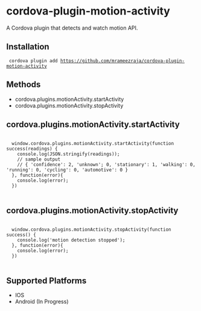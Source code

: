
cordova-plugin-motion-activity
====================

A Cordova plugin that detects and watch motion API. 

Installation
------------

<code> cordova plugin add https://github.com/mrameezraja/cordova-plugin-motion-activity </code>


Methods
-------
- cordova.plugins.motionActivity.startActivity
- cordova.plugins.motionActivity.stopActivity


cordova.plugins.motionActivity.startActivity
-----------------------------------

<pre>
<code>
  window.cordova.plugins.motionActivity.startActivity(function success(readings) {
    console.log(JSON.stringify(readings));
    // sample output
    // { 'confidence': 2, 'unknown'; 0, 'stationary': 1, 'walking': 0, 'running': 0, 'cycling': 0, 'automotive': 0 }
  }, function(error){
    console.log(error);
  })
</code>
</pre>

cordova.plugins.motionActivity.stopActivity
-----------------------------------

<pre>
<code>
  window.cordova.plugins.motionActivity.stopActivity(function success() {
    console.log('motion detection stopped');
  }, function(error){
    console.log(error);
  })
</code>
</pre>

Supported Platforms
-------------------

- IOS
- Android (In Progress)

